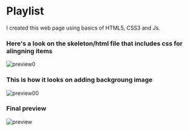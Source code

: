 # Playlist
I created this web page using basics of HTML5, CSS3 and Js.

### Here's a look on the skeleton/html file that includes css for alingning items

![preview0](https://user-images.githubusercontent.com/96630482/151361709-c85b6180-7b0a-4cbc-8e4a-973a96f3b939.jpg)

### This is how it looks on adding backgroung image

![preview00](https://user-images.githubusercontent.com/96630482/151365063-fa5b5de8-109d-4013-ab92-da129bcfe7ef.jpg)

### Final preview

![preview](https://user-images.githubusercontent.com/96630482/151365510-74f4fddc-315e-4945-8eb9-be7f6dc8010e.jpg)





